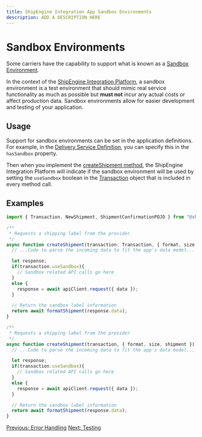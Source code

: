 ```yaml
---
title: ShipEngine Integration App Sandbox Environments
description: ADD A DESCRIPTION HERE
---
```


Sandbox Environments
==================

Some carriers have the capability to support what is known as a [Sandbox Environment](https://en.wikipedia.org/wiki/Sandbox_(software_development)).

In the context of the [ShipEngine Integration Platform](index.md), a sandbox environment is a test environment that should mimic real service functionality as much as possible but **must not** incur any actual costs or affect production data.
Sandbox environments allow for easier development and testing of your application.

Usage
-----
Support for sandbox environments can be set in the application definitions. For example, in the [Delivery Service Definition](reference/delivery-service.md), you can specify this in the `hasSandbox` property.


Then when you implement the [createShipment method](reference/methods/create-shipment.md), the ShipEngine Integration Platform will indicate if the sandbox environment will be used by setting the `useSandbox` boolean in the [Transaction](reference/transaction.md) object that is included in every method call.


Examples
--------

```typescript
import { Transaction, NewShipment, ShipmentConfirmationPOJO } from "@shipengine/integration-platform-sdk";

/**
 * Requests a shipping label from the provider
 */
async function createShipment(transaction: Transaction, { format, size, shipment }: NewShipment): Promise<ShipmentConfirmationPOJO> {
  // ...Code to parse the incoming data to fit the app's data model...

  let response;
  if(transaction.useSandbox){
    // Sandbox related API calls go here
  }
  else {
    response = await apiClient.request({ data });
  }

  // Return the sandbox label information
  return await formatShipment(response.data);
}
```

```javascript
/**
 * Requests a shipping label from the provider
 */
async function createShipment(transaction, { format, size, shipment }) {
  // ...Code to parse the incoming data to fit the app's data model...

  let response;
  if(transaction.useSandbox){
    // Sandbox related API calls go here
  }
  else {
    response = await apiClient.request({ data });
  }

  // Return the sandbox label information
  return await formatShipment(response.data);
}
```
<div class="previous-next-nav">
  <a class="button button-small button-secondary" href="./error-handling.md">Previous: Error Handling</a>
  <a class="button button-small button-secondary" href="./testing/index.md">Next: Testing</a>
</div>
